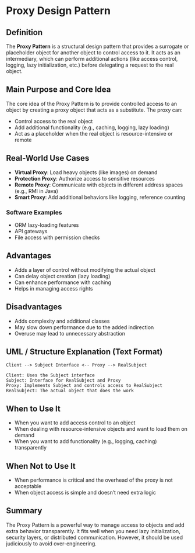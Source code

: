 # Proxy Design Pattern

## Definition

The **Proxy Pattern** is a structural design pattern that provides a surrogate or placeholder object for another object to control access to it. It acts as an intermediary, which can perform additional actions (like access control, logging, lazy initialization, etc.) before delegating a request to the real object.

## Main Purpose and Core Idea

The core idea of the Proxy Pattern is to provide controlled access to an object by creating a proxy object that acts as a substitute. The proxy can:

* Control access to the real object
* Add additional functionality (e.g., caching, logging, lazy loading)
* Act as a placeholder when the real object is resource-intensive or remote

## Real-World Use Cases

* **Virtual Proxy**: Load heavy objects (like images) on demand
* **Protection Proxy**: Authorize access to sensitive resources
* **Remote Proxy**: Communicate with objects in different address spaces (e.g., RMI in Java)
* **Smart Proxy**: Add additional behaviors like logging, reference counting

### Software Examples

* ORM lazy-loading features
* API gateways
* File access with permission checks

## Advantages

* Adds a layer of control without modifying the actual object
* Can delay object creation (lazy loading)
* Can enhance performance with caching
* Helps in managing access rights

## Disadvantages

* Adds complexity and additional classes
* May slow down performance due to the added indirection
* Overuse may lead to unnecessary abstraction

## UML / Structure Explanation (Text Format)

```
Client --> Subject Interface <-- Proxy --> RealSubject

Client: Uses the Subject interface
Subject: Interface for RealSubject and Proxy
Proxy: Implements Subject and controls access to RealSubject
RealSubject: The actual object that does the work
```

## When to Use It

* When you want to add access control to an object
* When dealing with resource-intensive objects and want to load them on demand
* When you want to add functionality (e.g., logging, caching) transparently

## When Not to Use It

* When performance is critical and the overhead of the proxy is not acceptable
* When object access is simple and doesn’t need extra logic

## Summary

The Proxy Pattern is a powerful way to manage access to objects and add extra behavior transparently. It fits well when you need lazy initialization, security layers, or distributed communication. However, it should be used judiciously to avoid over-engineering.

